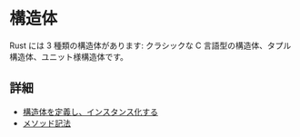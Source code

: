 # 構造体

Rust には 3 種類の構造体があります: クラシックな C 言語型の構造体、タプル構造体、ユニット様構造体です。

## 詳細

- [構造体を定義し、インスタンス化する](https://doc.rust-jp.rs/book-ja/ch05-01-defining-structs.html)
- [メソッド記法](https://doc.rust-jp.rs/book-ja/ch05-03-method-syntax.html)

<!---
# Structs

Rust has three struct types: a classic C struct, a tuple struct, and a unit struct.

## Further information

- [Structures](https://doc.rust-lang.org/book/ch05-01-defining-structs.html)
- [Method Syntax](https://doc.rust-lang.org/book/ch05-03-method-syntax.html)
--->
